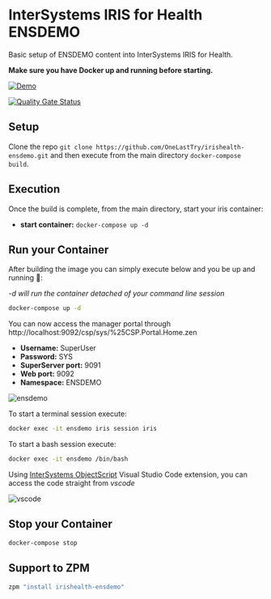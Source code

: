 # InterSystems IRIS for Health ENSDEMO

Basic setup of ENSDEMO content into InterSystems IRIS for Health.

**Make sure you have Docker up and running before starting.**

[![Demo](https://img.shields.io/badge/Demo%20on-Cloud%20Run%20Deploy-F4A460)](https://irishealth-ensdemo.demo.community.intersystems.com/csp/healthshare/ensdemo/EnsPortal.Productions.zen?$NAMESPACE=ENSDEMO&$NAMESPACE=ENSDEMO)

[![Quality Gate Status](https://community.objectscriptquality.com/api/project_badges/measure?project=OneLastTry%2Firishealth-ensdemo&metric=alert_status)](https://community.objectscriptquality.com/dashboard?id=OneLastTry%2Firishealth-ensdemo)


## Setup

Clone the repo `git clone https://github.com/OneLastTry/irishealth-ensdemo.git` and then execute from the main directory `docker-compose build`.

## Execution

Once the build is complete, from the main directory, start your iris container:

- **start container:** `docker-compose up -d`

## Run your Container

After building the image you can simply execute below and you be up and running 🚀:

*-d will run the container detached of your command line session*

```bash
docker-compose up -d
```

You can now access the manager portal through http://localhost:9092/csp/sys/%25CSP.Portal.Home.zen

- **Username:** SuperUser
- **Password:** SYS
- **SuperServer port:** 9091
- **Web port:** 9092
- **Namespace:** ENSDEMO

![ensdemo](https://openexchange.intersystems.com/mp/img/packages/468/screenshots/zhnwycjrflt4q7gttwsidcntxk.png)

To start a terminal session execute:

```bash
docker exec -it ensdemo iris session iris
```

To start a bash session execute:

```bash
docker exec -it ensdemo /bin/bash
```

Using [InterSystems ObjectScript](https://marketplace.visualstudio.com/items?itemName=daimor.vscode-objectscript) Visual Studio Code extension, you can access the code straight from _vscode_

![vscode](https://openexchange.intersystems.com/mp/img/packages/468/screenshots/bgirfnblz2zym4zi2q92lnxkmji.png)

## Stop your Container

```bash
docker-compose stop
```

## Support to ZPM

```bash
zpm "install irishealth-ensdemo"
```

